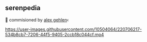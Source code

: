## serenpedia

💸 commisioned by [alex gehlen](https://www.alexgehlen.com/)‹

https://user-images.githubusercontent.com/10504064/220706217-534b8cb7-7206-44f5-9405-2ccb18c044cf.mp4
